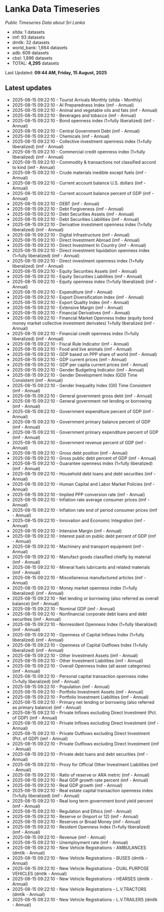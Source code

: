 # Lanka Data Timeseries
*Public Timeseries Data about Sri Lanka*

* sltda: 1 datasets
* imf: 93 datasets
* dmtlk: 32 datasets
* world_bank: 1,664 datasets
* adb: 609 datasets
* cbsl: 1,896 datasets
* TOTAL: **4,295** datasets

Last Updated: **09:44 AM, Friday, 15 August, 2025**

## Latest updates

* 2025-08-15 09:22:10 - Tourist Arrivals Monthly (sltda - Monthly)
* 2025-08-15 09:22:10 - AI Preparedness Index (imf - Annual)
* 2025-08-15 09:22:10 - Animal and vegetable oils and fats (imf - Annual)
* 2025-08-15 09:22:10 - Beverages and tobacco (imf - Annual)
* 2025-08-15 09:22:10 - Bond openness index (1=fully liberalized) (imf - Annual)
* 2025-08-15 09:22:10 - Central Government Debt (imf - Annual)
* 2025-08-15 09:22:10 - Chemicals (imf - Annual)
* 2025-08-15 09:22:10 - Collective investment openness index (1=fully liberalized) (imf - Annual)
* 2025-08-15 09:22:10 - Commercial credit openness index (1=fully liberalized) (imf - Annual)
* 2025-08-15 09:22:10 - Commodity & transactions not classified accord to kind (imf - Annual)
* 2025-08-15 09:22:10 - Crude materials inedible except fuels (imf - Annual)
* 2025-08-15 09:22:10 - Current account balance U.S. dollars (imf - Annual)
* 2025-08-15 09:22:10 - Current account balance percent of GDP (imf - Annual)
* 2025-08-15 09:22:10 - DEBT (imf - Annual)
* 2025-08-15 09:22:10 - Debt Forgiveness (imf - Annual)
* 2025-08-15 09:22:10 - Debt Securities Assets (imf - Annual)
* 2025-08-15 09:22:10 - Debt Securities Liabilities (imf - Annual)
* 2025-08-15 09:22:10 - Derivative investment openness index (1=fully liberalized) (imf - Annual)
* 2025-08-15 09:22:10 - Digital Infrastructure (imf - Annual)
* 2025-08-15 09:22:10 - Direct Investment Abroad (imf - Annual)
* 2025-08-15 09:22:10 - Direct Investment In Country (imf - Annual)
* 2025-08-15 09:22:10 - Direct investment liquidation openness index (1=fully liberalized) (imf - Annual)
* 2025-08-15 09:22:10 - Direct investment openness index (1=fully liberalized) (imf - Annual)
* 2025-08-15 09:22:10 - Equity Securities Assets (imf - Annual)
* 2025-08-15 09:22:10 - Equity Securities Liabilities (imf - Annual)
* 2025-08-15 09:22:10 - Equity openness index (1=fully liberalized) (imf - Annual)
* 2025-08-15 09:22:10 - Expenditure (imf - Annual)
* 2025-08-15 09:22:10 - Export Diversification Index (imf - Annual)
* 2025-08-15 09:22:10 - Export Quality Index (imf - Annual)
* 2025-08-15 09:22:10 - Extensive Margin (imf - Annual)
* 2025-08-15 09:22:10 - Financial Derivatives (imf - Annual)
* 2025-08-15 09:22:10 - Financial Market Openness Index (equity bond money market collective investment derivates) 1=fully liberalized (imf - Annual)
* 2025-08-15 09:22:10 - Financial credit openness index (1=fully liberalized) (imf - Annual)
* 2025-08-15 09:22:10 - Fiscal Rule Indicator (imf - Annual)
* 2025-08-15 09:22:10 - Food and live animals (imf - Annual)
* 2025-08-15 09:22:10 - GDP based on PPP share of world (imf - Annual)
* 2025-08-15 09:22:10 - GDP current prices (imf - Annual)
* 2025-08-15 09:22:10 - GDP per capita current prices (imf - Annual)
* 2025-08-15 09:22:10 - Gender Budgeting Indicator (imf - Annual)
* 2025-08-15 09:22:10 - Gender Development Index (GDI) Time Consistent (imf - Annual)
* 2025-08-15 09:22:10 - Gender Inequality Index (GII) Time Consistent (imf - Annual)
* 2025-08-15 09:22:10 - General government gross debt (imf - Annual)
* 2025-08-15 09:22:10 - General government net lending or borrowing (imf - Annual)
* 2025-08-15 09:22:10 - Government expenditure percent of GDP (imf - Annual)
* 2025-08-15 09:22:10 - Government primary balance percent of GDP (imf - Annual)
* 2025-08-15 09:22:10 - Government primary expenditure percent of GDP (imf - Annual)
* 2025-08-15 09:22:10 - Government revenue percent of GDP (imf - Annual)
* 2025-08-15 09:22:10 - Gross debt position (imf - Annual)
* 2025-08-15 09:22:10 - Gross public debt percent of GDP (imf - Annual)
* 2025-08-15 09:22:10 - Guarantee openness index (1=fully liberalized) (imf - Annual)
* 2025-08-15 09:22:10 - Household debt loans and debt securities (imf - Annual)
* 2025-08-15 09:22:10 - Human Capital and Labor Market Policies (imf - Annual)
* 2025-08-15 09:22:10 - Implied PPP conversion rate (imf - Annual)
* 2025-08-15 09:22:10 - Inflation rate average consumer prices (imf - Annual)
* 2025-08-15 09:22:10 - Inflation rate end of period consumer prices (imf - Annual)
* 2025-08-15 09:22:10 - Innovation and Economic Integration (imf - Annual)
* 2025-08-15 09:22:10 - Intensive Margin (imf - Annual)
* 2025-08-15 09:22:10 - Interest paid on public debt percent of GDP (imf - Annual)
* 2025-08-15 09:22:10 - Machinery and transport equipment (imf - Annual)
* 2025-08-15 09:22:10 - Manufact goods classified chiefly by material (imf - Annual)
* 2025-08-15 09:22:10 - Mineral fuels lubricants and related materials (imf - Annual)
* 2025-08-15 09:22:10 - Miscellaneous manufactured articles (imf - Annual)
* 2025-08-15 09:22:10 - Money market openness index (1=fully liberalized) (imf - Annual)
* 2025-08-15 09:22:10 - Net lending or borrowing (also referred as overall balance) (imf - Annual)
* 2025-08-15 09:22:10 - Nominal GDP (imf - Annual)
* 2025-08-15 09:22:10 - Nonfinancial corporate debt loans and debt securities (imf - Annual)
* 2025-08-15 09:22:10 - Nonresident Openness Index (1=fully liberalized) (imf - Annual)
* 2025-08-15 09:22:10 - Openness of Capital Inflows Index (1=fully liberalized) (imf - Annual)
* 2025-08-15 09:22:10 - Openness of Capital Outflows Index (1=fully liberalized) (imf - Annual)
* 2025-08-15 09:22:10 - Other Investment Assets (imf - Annual)
* 2025-08-15 09:22:10 - Other Investment Liabilities (imf - Annual)
* 2025-08-15 09:22:10 - Overall Openness Index (all asset categories) (imf - Annual)
* 2025-08-15 09:22:10 - Personal capital transaction openness index (1=fully liberalized) (imf - Annual)
* 2025-08-15 09:22:10 - Population (imf - Annual)
* 2025-08-15 09:22:10 - Portfolio Investment Assets (imf - Annual)
* 2025-08-15 09:22:10 - Portfolio Investment Liabilities (imf - Annual)
* 2025-08-15 09:22:10 - Primary net lending or borrowing (also referred as primary balance) (imf - Annual)
* 2025-08-15 09:22:10 - Private Inflows excluding Direct Investment (Pct. of GDP) (imf - Annual)
* 2025-08-15 09:22:10 - Private Inflows excluding Direct Investment (imf - Annual)
* 2025-08-15 09:22:10 - Private Outflows excluding Direct Investment (Pct. of GDP) (imf - Annual)
* 2025-08-15 09:22:10 - Private Outflows excluding Direct Investment (imf - Annual)
* 2025-08-15 09:22:10 - Private debt loans and debt securities (imf - Annual)
* 2025-08-15 09:22:10 - Proxy for Official Other Investment Liabilities (imf - Annual)
* 2025-08-15 09:22:10 - Ratio of reserve or ARA metric (imf - Annual)
* 2025-08-15 09:22:10 - Real GDP growth rate percent (imf - Annual)
* 2025-08-15 09:22:10 - Real GDP growth (imf - Annual)
* 2025-08-15 09:22:10 - Real estate capital transaction openness index (1=fully liberalized) (imf - Annual)
* 2025-08-15 09:22:10 - Real long term government bond yield percent (imf - Annual)
* 2025-08-15 09:22:10 - Regulation and Ethics (imf - Annual)
* 2025-08-15 09:22:10 - Reserve or (Import or 12) (imf - Annual)
* 2025-08-15 09:22:10 - Reserves or Broad Money (imf - Annual)
* 2025-08-15 09:22:10 - Resident Openness Index (1=fully liberalized) (imf - Annual)
* 2025-08-15 09:22:10 - Revenue (imf - Annual)
* 2025-08-15 09:22:10 - Unemployment rate (imf - Annual)
* 2025-08-15 09:22:10 - New Vehicle Registrations - AMBULANCES (dmtlk - Annual)
* 2025-08-15 09:22:10 - New Vehicle Registrations - BUSES (dmtlk - Annual)
* 2025-08-15 09:22:10 - New Vehicle Registrations - DUAL PURPOSE VEHICLES (dmtlk - Annual)
* 2025-08-15 09:22:10 - New Vehicle Registrations - HEARSES (dmtlk - Annual)
* 2025-08-15 09:22:10 - New Vehicle Registrations - L.V.TRACTORS (dmtlk - Annual)
* 2025-08-15 09:22:10 - New Vehicle Registrations - L.V.TRAILERS (dmtlk - Annual)